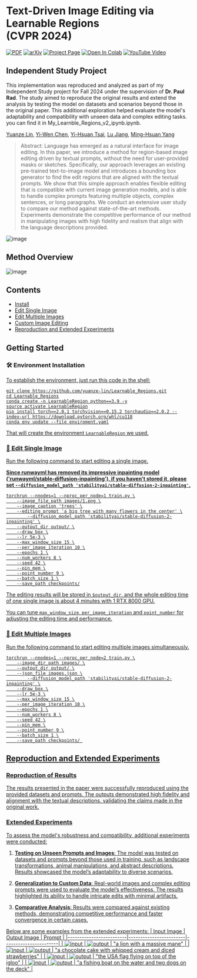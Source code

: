 # Text-Driven Image Editing via Learnable Regions <br /> (CVPR 2024)

[![PDF](https://img.shields.io/badge/PDF-Download-orange?style=flat-square&logo=adobeacrobatreader&logoColor=white)](https://openaccess.thecvf.com/content/CVPR2024/papers/Lin_Text-Driven_Image_Editing_via_Learnable_Regions_CVPR_2024_paper.pdf)
[![arXiv](https://img.shields.io/badge/arXiv-2311.16432-b31b1b.svg)](https://arxiv.org/pdf/2311.16432) 
[![Project Page](https://img.shields.io/badge/Project%20Page-Visit%20Now-0078D4?style=flat-square&logo=googlechrome&logoColor=white)](https://yuanze-lin.me/LearnableRegions_page/)
[![Open In Colab](https://colab.research.google.com/assets/colab-badge.svg)](https://colab.research.google.com/drive/1mRWzNOlo_RR_zvrnHODgBoPAa59vGUdz#scrollTo=v_4gmzDOzN98)
[![YouTube Video](https://img.shields.io/badge/YouTube%20Video-FF0000?style=flat-square&logo=youtube&logoColor=white)](https://www.youtube.com/watch?v=FpMWRXFraK8&feature=youtu.be)

## Independent Study Project
This implementation was reproduced and analyzed as part of my Independent Study project for Fall 2024 under the supervision of **Dr. Paul Rad**. The study aimed to reproduce the original results and extend the analysis by testing the model on datasets and scenarios beyond those in the original paper. This additional exploration helped evaluate the model's adaptability and compatibility with unseen data and complex editing tasks. you can find it in My_Learnble_Regions_v2_ipynb.ipynb.




[Yuanze Lin](https://yuanze-lin.me/), [Yi-Wen Chen](https://wenz116.github.io/), [Yi-Hsuan Tsai](https://sites.google.com/site/yihsuantsai/), [Lu Jiang](http://www.lujiang.info/), [Ming-Hsuan Yang](https://faculty.ucmerced.edu/mhyang/)

> Abstract: Language has emerged as a natural interface for image editing. In this paper, we introduce a method for region-based image editing driven by textual prompts, without the need for user-provided masks or sketches. Specifically, our approach leverages an existing pre-trained text-to-image model and introduces a bounding box generator to find the edit regions that are aligned with the textual prompts. We show that this simple approach enables flexible editing that is compatible with current image generation models, and is able to handle complex prompts featuring multiple objects, complex sentences, or long paragraphs. We conduct an extensive user study to compare our method against state-of-the-art methods. Experiments demonstrate the competitive performance of our method in manipulating images with high fidelity and realism that align with the language descriptions provided.

![image](https://github.com/yuanze-lin/LearnableRegions/blob/main/assets/overview.png)

## Method Overview

![image](https://github.com/yuanze-lin/LearnableRegions/blob/main/assets/framework.png)


## Contents

- [Install](#install)
- [Edit Single Image](#edit_single_image)
- [Edit Multiple Images](#edit_multiple_images)
- [Custom Image Editing](#custom_editing)
- [Reproduction and Extended Experiments](#reproduction_and_experiments)

## Getting Started

### :hammer_and_wrench: Environment Installation <a href="#install" id="install"/>
To establish the environment, just run this code in the shell:
```
git clone https://github.com/yuanze-lin/Learnable_Regions.git
cd Learnable_Regions
conda create -n LearnableRegion python==3.9 -y
source activate LearnableRegion
pip install torch==2.0.1 torchvision==0.15.2 torchaudio==2.0.2 --index-url https://download.pytorch.org/whl/cu118
conda env update --file enviroment.yaml
```
That will create the environment ```LearnableRegion``` we used.

### :tophat: Edit Single Image <a href="#edit_single_image" id="edit_single_image"/>
Run the following command to start editing a single image.

**Since runwayml has removed its impressive inpainting model ('runwayml/stable-diffusion-inpainting'),
if you haven't stored it, please set `--diffusion_model_path 'stabilityai/stable-diffusion-2-inpainting'`.**

```
torchrun --nnodes=1 --nproc_per_node=1 train.py \
	--image_file_path images/1.png \
	--image_caption 'trees' \
	--editing_prompt 'a big tree with many flowers in the center' \
        --diffusion_model_path 'stabilityai/stable-diffusion-2-inpainting' \
	--output_dir output/ \
	--draw_box \
	--lr 5e-3 \
	--max_window_size 15 \
	--per_image_iteration 10 \
	--epochs 1 \
	--num_workers 8 \
	--seed 42 \
	--pin_mem \
	--point_number 9 \
	--batch_size 1 \
	--save_path checkpoints/
```

The editing results will be stored in ```$output_dir```, and the whole editing time of one single image is about 4 minutes with 1 RTX 8000 GPU.  

You can tune `max_window_size`, `per_image_iteration` and `point_number` for adjusting the editing time and performance.

### :space_invader: Edit Multiple Images <a href="#edit_multiple_images" id="edit_multiple_images"/>
Run the following command to start editing multiple images simultaneously.

```
torchrun --nnodes=1 --nproc_per_node=2 train.py \
	--image_dir_path images/ \
	--output_dir output/ \
	--json_file images.json \
        --diffusion_model_path 'stabilityai/stable-diffusion-2-inpainting' \
	--draw_box \
	--lr 5e-3 \
	--max_window_size 15 \
	--per_image_iteration 10 \
	--epochs 1 \
	--num_workers 8 \
	--seed 42 \
	--pin_mem \
	--point_number 9 \
	--batch_size 1 \
	--save_path checkpoints/ 
```

## Reproduction and Extended Experiments <a href="#reproduction_and_experiments" id="reproduction_and_experiments"/>

### Reproduction of Results
The results presented in the paper were successfully reproduced using the provided datasets and prompts. The outputs demonstrated high fidelity and alignment with the textual descriptions, validating the claims made in the original work.

### Extended Experiments
To assess the model's robustness and compatibility, additional experiments were conducted:

1. **Testing on Unseen Prompts and Images**: The model was tested on datasets and prompts beyond those used in training, such as landscape transformations, animal manipulations, and abstract descriptions. Results showcased the model’s adaptability to diverse scenarios.

2. **Generalization to Custom Data**: Real-world images and complex editing prompts were used to evaluate the model’s effectiveness. The results highlighted its ability to handle intricate edits with minimal artifacts.

3. **Comparative Analysis**: Results were compared against existing methods, demonstrating competitive performance and faster convergence in certain cases.

Below are some examples from the extended experiments:
| Input Image            | Output Image           | Prompt                |
|-------------------------|------------------------|-----------------------|
| ![input](assets/alpaca.png) | ![output](assets/alpaca2.png) | "a lion with a massive mane" |
| ![input](assets/cake.png)   | ![output](assets/cake2.png)   | "a chocolate cake with whipped cream and diced strawberries"        |
| ![input](assets/igloo.png)  | ![output](assets/igloo2.png)  | "the USA flag flying on top of the igloo"    |
| ![input](assets/lake.png)   | ![output](assets/lake2.png)   | "a fishing boat on the water and two dogs on the deck"  |




